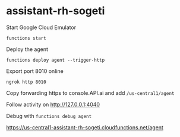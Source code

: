 # assistant-rh-sogeti

Start Google Cloud Emulator

`functions start`

Deploy the agent

`functions deploy agent --trigger-http`

Export port 8010 online

`ngrok http 8010`

Copy forwarding https to console.API.ai
and add `/us-central1/agent`

Follow activity on http://127.0.0.1:4040

Debug with `functions debug agent`

https://us-central1-assistant-rh-sogeti.cloudfunctions.net/agent